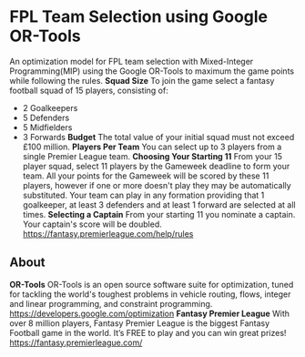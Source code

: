 # FPL Team Selection using Google OR-Tools 
An optimization model for FPL team selection with Mixed-Integer Programming(MIP) using the Google OR-Tools to maximum the game points while following the rules.
**Squad Size**
To join the game select a fantasy football squad of 15 players, consisting of:
- 2 Goalkeepers
- 5 Defenders
- 5 Midfielders
- 3 Forwards
**Budget**
The total value of your initial squad must not exceed £100 million.
**Players Per Team**
You can select up to 3 players from a single Premier League team.
**Choosing Your Starting 11**
From your 15 player squad, select 11 players by the Gameweek deadline to form your team.
All your points for the Gameweek will be scored by these 11 players, however if one or more doesn't play they may be automatically substituted.
Your team can play in any formation providing that 1 goalkeeper, at least 3 defenders and at least 1 forward are selected at all times.
**Selecting a Captain**
From your starting 11 you nominate a captain. Your captain's score will be doubled.
https://fantasy.premierleague.com/help/rules

## About
**OR-Tools**
OR-Tools is an open source software suite for optimization, tuned for tackling the world's toughest problems in vehicle routing, flows, integer and linear programming, and constraint programming.
https://developers.google.com/optimization
**Fantasy Premier League**
With over 8 million players, Fantasy Premier League is the biggest Fantasy Football game in the world. It’s FREE to play and you can win great prizes!
https://fantasy.premierleague.com/
